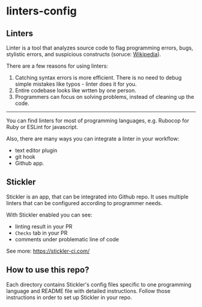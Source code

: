 # linters-config

## Linters

Linter is a tool that analyzes source code to flag programming errors, bugs, stylistic errors, and suspicious constructs (soruce: [Wikipedia](https://en.wikipedia.org/wiki/Lint_(software))).

There are a few reasons for using linters:

1. Catching syntax errors is more efficient. There is no need to debug simple mistakes like typos - linter does it for you.
2. Entire codebase looks like wrtten by one person.
3. Programmers can focus on solving problems, instead of cleaning up the code.

--------------

You can find linters for most of programming languages, e.g. Rubocop for Ruby or ESLint for javascript.


Also, there are many ways you can integrate a linter in your workflow:
- text editor plugin
- git hook
- Github app.


## Stickler

Stickler is an app, that can be integrated into Github repo. It uses multiple linters that can be configured according to programmer needs.

With Stickler enabled you can see:

- linting result in your PR
- `Checks` tab in your PR
- comments under problematic line of code



See more: https://stickler-ci.com/

## How to use this repo?

Each directory contains Stickler's config files specific to one programming language and README file with detailed instructions. Follow those instructions in order to set up Stickler in your repo.
